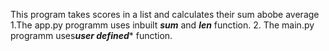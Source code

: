 This program takes scores in a list and calculates their sum abobe average
1.The app.py programm uses inbuilt ***sum*** and ***len*** function.
2. The main.py programm uses***user defined**** function.

